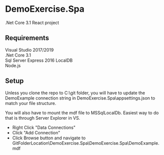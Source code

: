# DemoExercise.Spa
.Net Core 3.1 React project

## Requirements
Visual Studio 2017/2019 <br/>
.Net Core 3.1 <br/>
Sql Server Express 2016 LocalDB <br/>
Node.js <br/>

## Setup
Unless you clone the repo to C:\git folder, you will have to update the DemoExample connection string in DemoExercise.Spa\appsettings.json to match your file structure.

You will also have to mount the mdf file to MSSqlLocalDb. Easiest way to do that is through Server Explorer in VS. 
* Right Click "Data Connections"
* Click "Add Connection"
* Click Browse button and navigate to GitFolderLocation\DemoExercise.Spa\DemoExercise.Spa\DemoExample.mdf
